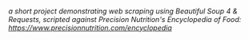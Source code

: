 ###### a short project demonstrating web scraping using Beautiful Soup 4 & Requests, scripted against Precision Nutrition's Encyclopedia of Food: https://www.precisionnutrition.com/encyclopedia